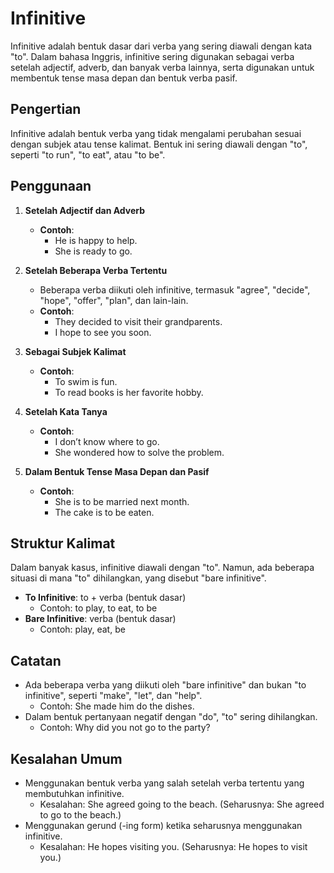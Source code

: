 # Infinitive

Infinitive adalah bentuk dasar dari verba yang sering diawali dengan kata "to". Dalam bahasa Inggris, infinitive sering digunakan sebagai verba setelah adjectif, adverb, dan banyak verba lainnya, serta digunakan untuk membentuk tense masa depan dan bentuk verba pasif.

## Pengertian

Infinitive adalah bentuk verba yang tidak mengalami perubahan sesuai dengan subjek atau tense kalimat. Bentuk ini sering diawali dengan "to", seperti "to run", "to eat", atau "to be".

## Penggunaan

1. **Setelah Adjectif dan Adverb**
   - **Contoh**:
     - He is happy to help.
     - She is ready to go.

2. **Setelah Beberapa Verba Tertentu**
   - Beberapa verba diikuti oleh infinitive, termasuk "agree", "decide", "hope", "offer", "plan", dan lain-lain.
   - **Contoh**:
     - They decided to visit their grandparents.
     - I hope to see you soon.

3. **Sebagai Subjek Kalimat**
   - **Contoh**:
     - To swim is fun.
     - To read books is her favorite hobby.

4. **Setelah Kata Tanya**
   - **Contoh**:
     - I don’t know where to go.
     - She wondered how to solve the problem.

5. **Dalam Bentuk Tense Masa Depan dan Pasif**
   - **Contoh**:
     - She is to be married next month.
     - The cake is to be eaten.

## Struktur Kalimat

Dalam banyak kasus, infinitive diawali dengan "to". Namun, ada beberapa situasi di mana "to" dihilangkan, yang disebut "bare infinitive".

- **To Infinitive**: to + verba (bentuk dasar)
  - Contoh: to play, to eat, to be
- **Bare Infinitive**: verba (bentuk dasar)
  - Contoh: play, eat, be

## Catatan

- Ada beberapa verba yang diikuti oleh "bare infinitive" dan bukan "to infinitive", seperti "make", "let", dan "help".
  - Contoh: She made him do the dishes.
- Dalam bentuk pertanyaan negatif dengan "do", "to" sering dihilangkan.
  - Contoh: Why did you not go to the party?

## Kesalahan Umum

- Menggunakan bentuk verba yang salah setelah verba tertentu yang membutuhkan infinitive.
  - Kesalahan: She agreed going to the beach. (Seharusnya: She agreed to go to the beach.)
- Menggunakan gerund (-ing form) ketika seharusnya menggunakan infinitive.
  - Kesalahan: He hopes visiting you. (Seharusnya: He hopes to visit you.)

